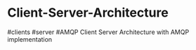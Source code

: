 # Client-Server-Architecture
#clients #server #AMQP
Client Server Architecture with AMQP implementation

